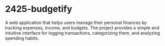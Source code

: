 # 2425-budgetify
A web application that helps users manage their personal finances by tracking expenses, income, and budgets. The project provides a simple and intuitive interface for logging transactions, categorizing them, and analyzing spending habits.

